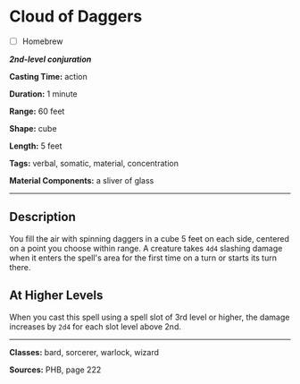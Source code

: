 # Cloud of Daggers

- [ ] Homebrew

***2nd-level conjuration***

**Casting Time:** action

**Duration:** 1 minute

**Range:** 60 feet

**Shape:** cube

**Length:** 5 feet

**Tags:** verbal, somatic, material, concentration

**Material Components:** a sliver of glass

---

## Description
You fill the air with spinning daggers in a cube 5 feet on each side, centered on a point you choose within range. A creature takes `4d4` slashing damage when it enters the spell's area for the first time on a turn or starts its turn there.

## At Higher Levels
When you cast this spell using a spell slot of 3rd level or higher, the damage increases by `2d4` for each slot level above 2nd.

---

**Classes:** bard, sorcerer, warlock, wizard

**Sources:** PHB, page 222
